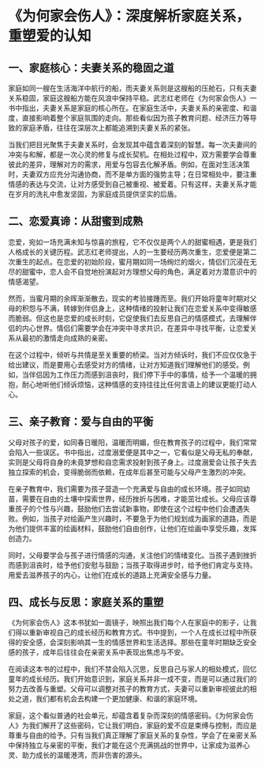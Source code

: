 # 《为何家会伤人》：深度解析家庭关系，重塑爱的认知

## 一、家庭核心：夫妻关系的稳固之道

家庭如同一艘在生活海洋中航行的船，而夫妻关系则是这艘船的压舱石，只有夫妻关系稳固，家庭这艘船方能在风浪中保持平稳。武志红老师在《为何家会伤人》一书中指出，夫妻关系是家庭的核心所在。在家庭生活中，夫妻关系的亲密度、和谐度，直接影响着整个家庭氛围的走向。那些看似因为孩子教育问题、经济压力等导致的家庭矛盾，往往在深层次上都能追溯到夫妻关系的紧张。

当我们把目光聚焦于夫妻关系时，会发现其中蕴含着深刻的智慧。每一次夫妻间的冲突与和解，都是一次心灵的修复与成长契机。在相处过程中，双方需要学会尊重彼此的差异，理解对方的需求，用爱与包容去化解矛盾。例如，在面对生活决策时，夫妻双方应充分沟通协商，而不是单方面的强势主导；在日常相处中，要注重情感的表达与交流，让对方感受到自己被重视、被爱着。只有这样，夫妻关系才能在岁月的洗礼中愈发坚固，为家庭成员提供坚实的后盾。

## 二、恋爱真谛：从甜蜜到成熟

恋爱，宛如一场充满未知与惊喜的旅程，它不仅仅是两个人的甜蜜相遇，更是我们人格成长的关键历程。武志红老师提出，人的一生要经历两次重生，恋爱便是第二次重生的起点。在恋爱的初始阶段，蜜月期如同一场绚烂的烟火，情侣们沉浸在无尽的甜蜜中，恋人会不自觉地扮演起对方理想父母的角色，满足着对方潜意识中的情感渴望。

然而，当蜜月期的余晖渐渐散去，现实的考验接踵而至。我们开始将童年时期对父母的积怨与不满，转嫁到伴侣身上，这种情绪的投射让我们在恋爱关系中变得敏感而脆弱。但这也是恋爱的成长时刻，它促使我们去反思自己的情感模式，去理解伴侣的内心世界。情侣们需要学会在冲突中寻求共识，在差异中寻找平衡，让恋爱关系从最初的激情走向成熟的亲密。

在这个过程中，倾听与共情是至关重要的桥梁。当对方倾诉时，我们不应仅仅急于给出建议，而是要用心去感受对方的情绪，让对方知道我们理解他们的感受。例如，当伴侣因为工作压力而感到沮丧时，我们停下手中的事情，给予一个温暖的拥抱，耐心地听他们倾诉烦恼，这种情感的支持往往比任何言语上的建议更能打动人心。

## 三、亲子教育：爱与自由的平衡

父母对孩子的爱，如同春日暖阳，温暖而明媚，但在教育孩子的过程中，我们常常会陷入一些误区。书中指出，过度溺爱便是其中之一，它看似是父母无私的奉献，实则是父母将自身的未竟梦想和自恋需求投射到孩子身上。过度溺爱会让孩子失去独立探索的机会，变得脆弱而依赖，在成年后甚至可能与父母产生激烈的冲突。

在亲子教育中，我们需要为孩子营造一个充满爱与自由的成长环境。孩子如同幼苗，需要在自由的土壤中探索世界，经历挫折与困难，才能茁壮成长。父母应该尊重孩子的个性与兴趣，鼓励他们去尝试新事物，即使在这个过程中他们会遭遇失败。例如，当孩子对绘画产生兴趣时，不要急于为他们规划成为画家的道路，而是为他们提供丰富的绘画材料，鼓励他们自由创作，让他们在绘画中享受乐趣，发挥创造力。

同时，父母要学会与孩子进行情感的沟通，关注他们的情绪变化。当孩子遇到挫折而感到沮丧时，给予他们安慰与鼓励；当孩子取得进步时，给予他们肯定与支持。用爱去滋养孩子的内心，让他们在成长的道路上充满安全感与力量。

## 四、成长与反思：家庭关系的重塑

《为何家会伤人》这本书犹如一面镜子，映照出我们每个人在家庭中的影子，让我们得以重新审视自己的成长经历和教育方式。书中提到，一个人在成长过程中所获得的安全感，会深刻影响其一生的情感世界和生活选择。那些在童年时期缺乏安全感的孩子，成年后往往会在亲密关系中表现出焦虑与不安。

在阅读这本书的过程中，我们不禁会陷入沉思，反思自己与家人的相处模式，回忆童年的成长经历。我们开始意识到，家庭关系并非一成不变，而是可以通过我们的努力去改善与重塑。父母可以调整对孩子的教育方式，夫妻可以重新审视彼此的相处之道，我们都有机会去构建一个更加健康、和谐的家庭环境。

家庭，这个看似普通的社会单元，却蕴含着复杂而深刻的情感密码。《为何家会伤人》为我们解开了这些密码，它让我们明白，家庭的爱不应是束缚与控制，而应是尊重与自由的给予。只有当我们真正理解了家庭关系的复杂性，学会了在亲密关系中保持独立与亲密的平衡，我们才能在这个充满挑战的世界中，让家成为滋养心灵、助力成长的温暖港湾，而非伤害的源头。

